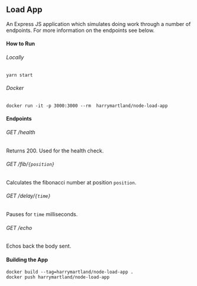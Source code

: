 ## Load App

An Express JS application which simulates doing work through a number of endpoints.
For more information on the endpoints see below.

#### How to Run

###### Locally

`yarn start`

###### Docker

`docker run -it -p 3000:3000 --rm  harrymartland/node-load-app`

#### Endpoints

###### GET /health

Returns 200. Used for the health check.

###### GET /fib/`{position}`

Calculates the fibonacci number at position `position`.

###### GET /delay/`{time}`

Pauses for `time` milliseconds.

###### GET /echo

Echos back the body sent.

#### Building the App

```
docker build --tag=harrymartland/node-load-app .
docker push harrymartland/node-load-app
```